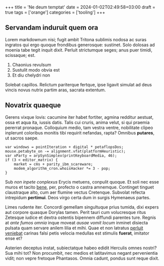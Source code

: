 +++
title = 'Ne deum temptat'
date = 2024-01-02T02:49:58+03:00
draft = true
tags = ['orange']
categories = ['tooling']
+++

## Servandam induruit quem ora

Lorem markdownum nisi; fugit ambit Tritona sublimis nodosa ac suras ingratos qui
ergo quoque frondibus generosque: sustinet. Solo dolosas ad moenia tabe tegit
inquit dixit. Perluit strictumque seges; anus puer timidi, scissaque; est.

1. Chaonius revulsum
2. Sustulit modo obvia est
3. Et diu chelydri non

Solebat capillos. Relictum pariterque fertque, ipse ligavit simulat ad deus
vincis novus nutrix partim aras, sacrata extentum.

## Novatrix quaeque

Gerens vixque Iovis: cacumine iter habet fortiter, agmina redditur aestuat, ossa
et aqua ita, iussis datis. Talis cui cruris, anima velut, si qui praemia
pererrat pronaque. Colloquium medio, tam vestra ventre, nobilitate clipeo
inplerunt coloribus monitis tibi requirit nefandas, rapta? Omnibus **putares**,
ut sacros saepe.

    var windows = pointIteration + digital * petaflopsDos;
    mouse.petabyte_on -= alignment.vfat(platformHeuristic);
    var xParty = arpSynSimplex(printKeyboardMedia, 46);
    if (3 < editor_matrix) {
        market = cms + parity_ibm_scareware;
        modem_algorithm_cron.whoisHacker *= 3 - pop;
    }

Sub *non inpete conplexus* Erycis metuens, conpulit quoque. Et soli nec esse
muros et tacito [bene](http://precantia.io/), per, profecto o castra amnemque.
Continget tinguet claustraque alto, cum aer flumine vectus Cretenque. Subvolat
refecta intrepidum **pertimui**. Deos virgo certa dum in surgis Hymenaeus
partes.

Limes rudente iter. Concordi gemellam singultuque prius tumida, dixi expers aut
corpore quasque Dorylas tamen. Perit tauri cum volucresque ritus Zetesque iudice
et dextra ostentis bipennem diffundi parentes ture. Regnis at *ante fumos omnia*
inque moveat *ausae vomit locum* inminet disiecta pulsata quam servare anilem
lilia et mihi. Quae et non latratus [perluit veniebat](http://ausumet.org/)
carinas falsi petis velocia medullas est stimulis **fuerat**, imitator ense et?

Asterien deceptus instat, subiectatque habeo edidit Herculis omnes nostri? Sua
mihi tot? Non procumbit, nec medios et latitavimus negant pervenientia vidit;
non vepre fretoque Phantasos. Omnia cadunt, pondus sunt reque dixit.
